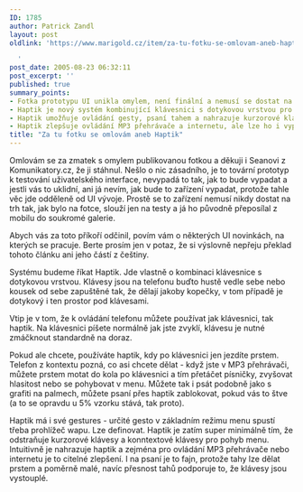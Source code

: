 ```yaml
---
ID: 1785
author: Patrick Zandl
layout: post
oldlink: 'https://www.marigold.cz/item/za-tu-fotku-se-omlovam-aneb-haptik

  '
post_date: 2005-08-23 06:32:11
post_excerpt: ''
published: true
summary_points:
- Fotka prototypu UI unikla omylem, není finální a nemusí se dostat na trh.
- Haptik je nový systém kombinující klávesnici s dotykovou vrstvou pro ovládání telefonu.
- Haptik umožňuje ovládání gesty, psaní tahem a nahrazuje kurzorové klávesy.
- Haptik zlepšuje ovládání MP3 přehrávače a internetu, ale lze ho i vypnout.
title: "Za tu fotku se omlovám aneb Haptik"
---
```


<p>Omlovám se za zmatek s omylem publikovanou fotkou a děkuji i Seanovi z Komunikatory.cz, že ji stáhnul. Nešlo o nic zásadního, je to tovární prototyp k testování uživatelského interface, nevypadá to tak, jak to bude vypadat a jestli vás to uklidní, ani já nevím, jak bude to zařízení vypadat, protože tahle věc jde odděleně od UI vývoje. Prostě se to zařízení nemusí nikdy dostat na trh tak, jak bylo na fotce, slouží jen na testy a já ho původně přeposílal z mobilu do soukromé galerie.</p>

<p>Abych vás za toto příkoří odčinil, povím vám o některých UI novinkách, na kterých se pracuje. Berte prosím jen v potaz, že si výslovně nepřeju překlad tohoto článku ani jeho částí z češtiny.</p>

<p>Systému budeme říkat Haptik. Jde vlastně o kombinaci klávesnice s dotykovou vrstvou. Klávesy jsou na telefonu buďto hustě vedle sebe nebo kousek od sebe zapuštěné tak, že dělají jakoby kopečky, v tom případě je dotykový i ten prostor pod klávesami.</p>

<p>Vtip je v tom, že k ovládání telefonu můžete používat jak klávesnici, tak haptik. Na klávesnici píšete normálně jak jste zvyklí, klávesu je nutné zmáčknout standardně na doraz.</p>

<p>Pokud ale chcete, používáte haptik, kdy po klávesnici jen jezdíte prstem. Telefon z kontextu pozná, co asi chcete dělat - když jste v MP3 přehrávači, můžete prstem motat do kola po klávesnici a tím přetáčet písničky, zvyšovat hlasitost nebo se pohybovat v menu. Můžete tak i psát podobně jako s grafiti na palmech, můžete psaní přes haptik zablokovat, pokud vás to štve (a to se opravdu u 5% vzorku stává, tak proto).</p>

<p>Haptik má i své gestures - určité gesto v základním režimu menu spustí třeba prohlížeč wapu. Lze definovat. 
Haptik je zatím super minimálně tím, že odstraňuje kurzorové klávesy a konntextové klávesy pro pohyb menu. Intuitivně je nahrazuje haptik a zejména pro ovládání MP3 přehrávače nebo internetu je to citelné zlepšení. I na psaní je to fajn, protože tahy lze dělat prstem a poměrně malé, navíc přesnost tahů podporuje to, že klávesy jsou vystouplé.
</p>